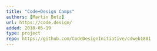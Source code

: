 ```yaml
---
title: "Code+Design Camps"
authors: [Martin Betz]
url: https://code.design/
added: 2018-05-19
type: project
repo: https://github.com/CodeDesignInitiative/cdweb1801
---
```

